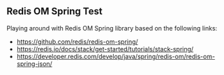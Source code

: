 ## Redis OM Spring Test 

Playing around with Redis OM Spring library based on the following links: 
* https://github.com/redis/redis-om-spring/ 
* https://redis.io/docs/stack/get-started/tutorials/stack-spring/
* https://developer.redis.com/develop/java/spring/redis-om/redis-om-spring-json/ 
